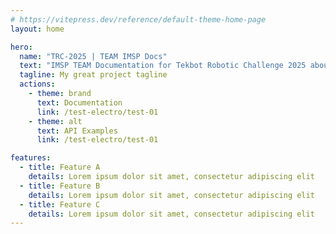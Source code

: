 ```yaml
---
# https://vitepress.dev/reference/default-theme-home-page
layout: home

hero:
  name: "TRC-2025 | TEAM IMSP Docs"
  text: "IMSP TEAM Documentation for Tekbot Robotic Challenge 2025 about urban resilience"
  tagline: My great project tagline
  actions:
    - theme: brand
      text: Documentation
      link: /test-electro/test-01
    - theme: alt
      text: API Examples
      link: /test-electro/test-01

features:
  - title: Feature A
    details: Lorem ipsum dolor sit amet, consectetur adipiscing elit
  - title: Feature B
    details: Lorem ipsum dolor sit amet, consectetur adipiscing elit
  - title: Feature C
    details: Lorem ipsum dolor sit amet, consectetur adipiscing elit
---
```


